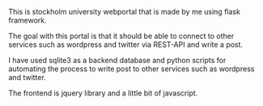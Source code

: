 This is stockholm university webportal that is made by me using flask framework.

The goal with this portal is that it should be able to connect to other services such as wordpress and twitter via REST-API and write a post.

I have used sqlite3 as a backend database and python scripts for automating the process to write post to other services such as wordpress and twitter. 

The frontend is jquery library and a little bit of javascript.
